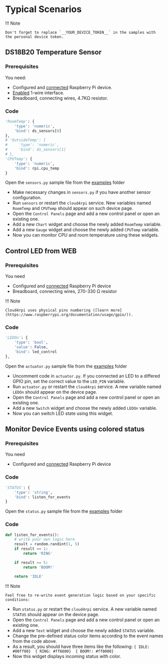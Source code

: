 # Typical Scenarios

!!! Note

    Don't forget to replace `__YOUR_DEVICE_TOKEN__` in the samples with the personal device token.

## DS18B20 Temperature Sensor

### Prerequisites

You need:

- Сonfigured and [connected](/#connecting-a-new-device) Raspberry Pi device.
- [Enabled](/#prerequisites) 1-wire interface.
- Breadboard, connecting wires, 4.7KΩ resistor.

### Code

``` python
'RoomTemp': {
    'type': 'numeric',
    'bind': ds_sensors[0]
},
# 'OutsideTemp': {
#     'type': 'numeric',
#     'bind': ds_sensors[1]
# },
'CPUTemp': {
    'type': 'numeric',
    'bind': rpi.cpu_temp
}
```
Open the `sensors.py` sample file from the [examples](`https://github.com/cloud4rpi/cloud4rpi/tree/master/examples`) folder

- Make necessary changes in `sensors.py` if you have another sensor configuration.
- Run `sensors` or restart the `cloud4rpi` service. New variables
named `RoomTemp` and `CPUTemp` should appear on such device
page.
- Open the `Control Panels` page and add a new control panel or open an existing one.
- Add a new `Chart` widget and choose the newly added `RoomTemp` variable.
- Add a new `Gauge` widget and choose the newly added `CPUTemp` variable.
- Now you can monitor CPU and room temperature using these widgets.

## Control LED from WEB

### Prerequisites

You need

- Сonfigured and [connected](#connecting-a-new-device) Raspberry Pi device
- Breadboard, connecting wires, 270-330 Ω resistor


!!! Note

    Cloud4rpi uses physical pins numbering ([learn more](https://www.raspberrypi.org/documentation/usage/gpio/)).

### Code

``` python
'LEDOn': {
    'type': 'bool',
    'value': False,
    'bind': led_control
},
```

Open the `actuator.py` sample file from the [examples](`https://github.com/cloud4rpi/cloud4rpi/tree/master/examples`) folder

- Uncomment code in `actuator.py`. If you connected an LED to a differed GPIO pin, set the correct value to the `LED_PIN` variable.
- Run `actuator.py` or restart the `cloud4rpi` service. A new variable named `LEDOn` should appear on the device page.
- Open the `Control Panels` page and add a new control panel or open an existing one.
- Add a new `Switch` widget and choose the newly added `LEDOn` variable.
- Now you can switch LED state using this widget.


## Monitor Device Events using colored status

### Prerequisites

You need

- Сonfigured and [connected](#connecting-a-new-device) Raspberry Pi device

### Code
``` python
'STATUS': {
    'type': 'string',
    'bind': listen_for_events
}
```
 Open the `status.py` sample file from the [examples](`https://github.com/cloud4rpi/cloud4rpi/tree/master/examples`) folder

### Code
``` python
def listen_for_events():
    # write your own logic here
    result = random.randint(1, 5)
    if result == 1:
        return 'RING'

    if result == 5:
        return 'BOOM!'

    return 'IDLE'
```
!!! Note

    Feel free to re-write event generation logic based on your specific conditions:


- Run `status.py` or restart the `cloud4rpi` service. A new variable named `STATUS` should appear on the device page.
- Open the `Control Panels` page and add a new control panel or open an existing one.
- Add a new `Text` widget and choose the newly added `STATUS` variable.
- Change the pre-defined status color items according to the event names from the code above.
- As a result, you should have three items like the following:
`{ IDLE: #00ff00}  { RING: #ff6600}  { BOOM!: #ff0000}`
- Now this widget displays incoming status with color.
